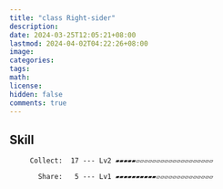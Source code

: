 ```yaml
---
title: "class Right-sider"
description: 
date: 2024-03-25T12:05:21+08:00
lastmod: 2024-04-02T04:22:26+08:00
image: 
categories: 
tags: 
math: 
license: 
hidden: false
comments: true
---
```

## Skill

         Collect:  17 --- Lv2 ▰▰▰▰▰▱▱▱▱▱▱▱▱▱▱▱▱▱▱▱▱▱▱▱

           Share:   5 --- Lv1 ▰▰▰▰▰▰▰▰▰▰▱▱▱▱▱▱▱▱▱▱▱▱▱▱

